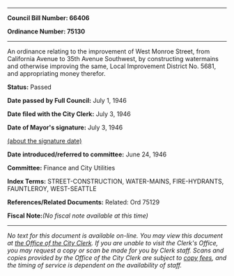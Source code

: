 

********

**Council Bill Number: 66406**
   
**Ordinance Number: 75130**
********

 An ordinance relating to the improvement of West Monroe Street, from California Avenue to 35th Avenue Southwest, by constructing watermains and otherwise improving the same, Local Improvement District No. 5681, and appropriating money therefor.

**Status:** Passed
   
**Date passed by Full Council:** July 1, 1946
   
**Date filed with the City Clerk:** July 3, 1946
   
**Date of Mayor's signature:** July 3, 1946
   
[(about the signature date)](/~public/approvaldate.htm)
   
   
   
**Date introduced/referred to committee:** June 24, 1946
   
**Committee:** Finance and City Utilities
   
   
**Index Terms:** STREET-CONSTRUCTION, WATER-MAINS, FIRE-HYDRANTS, FAUNTLEROY, WEST-SEATTLE

**References/Related Documents:** Related: Ord 75129

**Fiscal Note:**_(No fiscal note available at this time)_
********

_No text for this document is available on-line. You may view this document at [the Office of the City Clerk](http://www.seattle.gov/leg/clerk/contactUs.htm). If you are unable to visit the Clerk's Office, you may request a copy or scan be made for you by Clerk staff. Scans and copies provided by the Office of the City Clerk are subject to [copy fees](http://clerk.seattle.gov/~public/clerkfees.htm), and the timing of service is dependent on the availability of staff._

